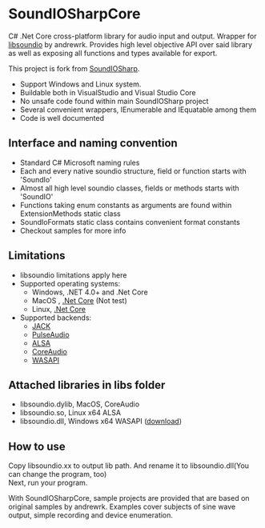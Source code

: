 # SoundIOSharpCore

C# .Net Core cross-platform library for audio input and output.
Wrapper for [libsoundio](https://github.com/andrewrk/libsoundio) by andrewrk.
Provides high level objective API over said library as well as exposing all functions and types available for export.

This project is fork from [SoundIOSharp](https://github.com/crojewsk/SoundIOSharp).

 * Support Windows and Linux system.
 * Buildable both in VisualStudio and Visual Studio Core
 * No unsafe code found within main SoundIOSharp project
 * Several convenient wrappers, IEnumerable and IEquatable among them
 * Code is well documented

## Interface and naming convention

 * Standard C# Microsoft naming rules
 * Each and every native soundio structure, field or function starts with 'SoundIo'
 * Almost all high level soundio classes, fields or methods starts with 'SoundIO'
 * Functions taking enum constants as arguments are found within ExtensionMethods static class
 * SoundIoFormats static class contains convenient format constants
 * Checkout samples for more info

## Limitations

 * libsoundio limitations apply here
 * Supported operating systems:
   - Windows, .NET 4.0+ and .Net Core
   - MacOS , [.Net Core](https://dotnet.microsoft.com/download/dotnet-core) (Not test)
   - Linux, [.Net Core](https://dotnet.microsoft.com/download/dotnet-core)
 * Supported backends:
   - [JACK](http://jackaudio.org/)
   - [PulseAudio](http://www.freedesktop.org/wiki/Software/PulseAudio/)
   - [ALSA](http://www.alsa-project.org/)
   - [CoreAudio](https://developer.apple.com/library/mac/documentation/MusicAudio/Conceptual/CoreAudioOverview/Introduction/Introduction.html)
   - [WASAPI](https://msdn.microsoft.com/en-us/library/windows/desktop/dd371455%28v=vs.85%29.aspx)

## Attached libraries in libs folder

 * libsoundio.dylib, MacOS, CoreAudio
 * libsoundio.so, Linux x64 ALSA
 * libsoundio.dll, Windows x64 WASAPI ([download](https://github.com/joextodd/libsoundio-binaries))

## How to use
Copy libsoundio.xx to output lib path. And rename it to libsoundio.dll(You can change the program, too)<br />
Next, run your program.

With SoundIOSharpCore, sample projects are provided that are based on original samples by andrewrk.
Examples cover subjects of sine wave output, simple recording and device enumeration.
 
